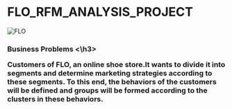 # FLO_RFM_ANALYSIS_PROJECT

![FLO](https://github.com/Merttcoskun/FLO_RFM_ANALYSIS_PROJECT/assets/111244707/b1a787fe-34e5-408c-82ce-23eef8edfed0)

<h3> Business Problems <\h3>

Customers of FLO, an online shoe store.It wants to divide it into segments and determine marketing strategies according to these segments. To this end, the behaviors of the customers will be defined and groups will be formed according to the clusters in these behaviors.
